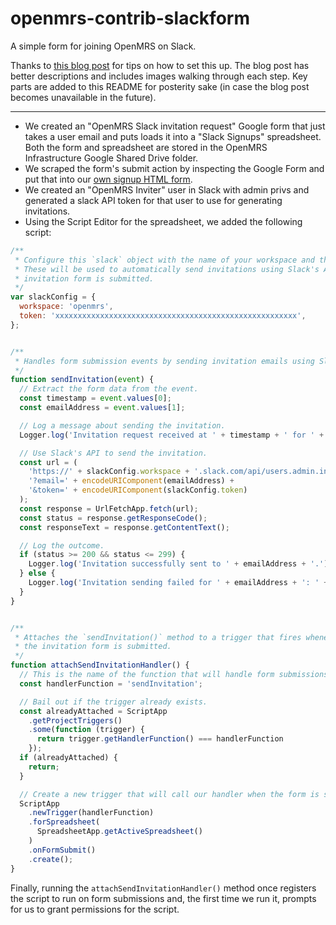 # openmrs-contrib-slackform

A simple form for joining OpenMRS on Slack.

Thanks to [this blog post](https://intoli.com/blog/make-a-public-slack-community/) for tips on how to set this up. The blog post has better descriptions and includes images walking through each step. Key parts are added to this README for posterity sake (in case the blog post becomes unavailable in the future).

---

* We created an "OpenMRS Slack invitation request" Google form that just takes a user email and puts loads it into a "Slack Signups" spreadsheet. Both the form and spreadsheet are stored in the OpenMRS Infrastructure Google Shared Drive folder. 
* We scraped the form's submit action by inspecting the Google Form and put that into our [own signup HTML form](index.html).
* We created an "OpenMRS Inviter" user in Slack with admin privs and generated a slack API token for that user to use for generating invitations.
* Using the Script Editor for the spreadsheet, we added the following script:

```javascript
/**
 * Configure this `slack` object with the name of your workspace and the legacy API token.
 * These will be used to automatically send invitations using Slack's API whenever the
 * invitation form is submitted.
 */
var slackConfig = {
  workspace: 'openmrs',
  token: 'xxxxxxxxxxxxxxxxxxxxxxxxxxxxxxxxxxxxxxxxxxxxxxxxxxxxxx',
};


/**
 * Handles form submission events by sending invitation emails using Slack's API.
 */
function sendInvitation(event) {
  // Extract the form data from the event.
  const timestamp = event.values[0];
  const emailAddress = event.values[1];

  // Log a message about sending the invitation.
  Logger.log('Invitation request received at ' + timestamp + ' for ' + emailAddress + '.');

  // Use Slack's API to send the invitation.
  const url = (
    'https://' + slackConfig.workspace + '.slack.com/api/users.admin.invite' +
    '?email=' + encodeURIComponent(emailAddress) +
    '&token=' + encodeURIComponent(slackConfig.token)
  );
  const response = UrlFetchApp.fetch(url);
  const status = response.getResponseCode();
  const responseText = response.getContentText();

  // Log the outcome.
  if (status >= 200 && status <= 299) {
    Logger.log('Invitation successfully sent to ' + emailAddress + '.');
  } else {
    Logger.log('Invitation sending failed for ' + emailAddress + ': ' + responseText);
  }
}


/**
 * Attaches the `sendInvitation()` method to a trigger that fires whenever
 * the invitation form is submitted.
 */
function attachSendInvitationHandler() {
  // This is the name of the function that will handle form submissions.
  const handlerFunction = 'sendInvitation';

  // Bail out if the trigger already exists.
  const alreadyAttached = ScriptApp
    .getProjectTriggers()
    .some(function (trigger) {
      return trigger.getHandlerFunction() === handlerFunction
    });
  if (alreadyAttached) {
    return;
  }

  // Create a new trigger that will call our handler when the form is submitted.
  ScriptApp
    .newTrigger(handlerFunction)
    .forSpreadsheet(
      SpreadsheetApp.getActiveSpreadsheet()
    )
    .onFormSubmit()
    .create();
}
```

Finally, running the `attachSendInvitationHandler()` method once registers the script to run on form submissions and, the first time we run it, prompts for us to grant permissions for the script.
